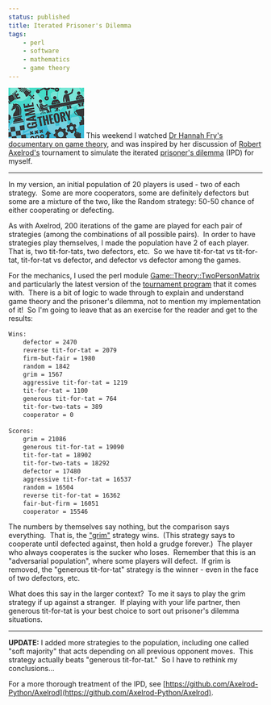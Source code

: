 ```yaml
---
status: published
title: Iterated Prisoner's Dilemma
tags:
    - perl
    - software
    - mathematics
    - game theory
---
```


![](game-theory.png)
This weekend I watched [Dr Hannah Fry's](http://www.hannahfry.co.uk/) [documentary on game theory](https://www.bbc.co.uk/programmes/b0b9zsfb), and was inspired by her discussion of [Robert Axelrod's](https://en.wikipedia.org/wiki/Robert_Axelrod) tournament to simulate the iterated [prisoner's dilemma](https://en.wikipedia.org/wiki/Prisoner%27s_dilemma) (IPD) for myself.

---

In my version, an initial population of 20 players is used - two of each strategy.  Some are more cooperators, some are definitely defectors but some are a mixture of the two, like the Random strategy: 50-50 chance of either cooperating or defecting.

As with Axelrod, 200 iterations of the game are played for each pair of strategies (among the combinations of all possible pairs).  In order to have strategies play themselves, I made the population have 2 of each player.  That is, two tit-for-tats, two defectors, etc.  So we have tit-for-tat vs tit-for-tat, tit-for-tat vs defector, and defector vs defector among the games.

For the mechanics, I used the perl module [Game::Theory::TwoPersonMatrix](https://metacpan.org/pod/Game::Theory::TwoPersonMatrix) and particularly the latest version of the [tournament program](https://github.com/ology/Game-Theory-TwoPersonMatrix/blob/master/eg/tournament) that it comes with.  There is a bit of logic to wade through to explain and understand game theory and the prisoner's dilemma, not to mention my implementation of it!  So I'm going to leave that as an exercise for the reader and get to the results:

    Wins:
        defector = 2470
        reverse tit-for-tat = 2079
        firm-but-fair = 1980
        random = 1842
        grim = 1567
        aggressive tit-for-tat = 1219
        tit-for-tat = 1100
        generous tit-for-tat = 764
        tit-for-two-tats = 389
        cooperator = 0

    Scores:
        grim = 21086
        generous tit-for-tat = 19090
        tit-for-tat = 18902
        tit-for-two-tats = 18292
        defector = 17480
        aggressive tit-for-tat = 16537
        random = 16504
        reverse tit-for-tat = 16362
        fair-but-firm = 16051
        cooperator = 15546

The numbers by themselves say nothing, but the comparison says everything.  That is, the ["grim"](https://en.wikipedia.org/wiki/Grim_trigger) strategy wins.  (This strategy says to cooperate until defected against, then hold a grudge forever.)  The player who always cooperates is the sucker who loses.  Remember that this is an "adversarial population", where some players will defect.  If grim is removed, the "generous tit-for-tat" strategy is the winner - even in the face of two defectors, etc.

What does this say in the larger context?  To me it says to play the grim strategy if up against a stranger.  If playing with your life partner, then generous tit-for-tat is your best choice to sort out prisoner's dilemma situations.

---

**UPDATE:** I added more strategies to the population, including one called "soft majority" that acts depending on all previous opponent moves.  This strategy actually beats "generous tit-for-tat."  So I have to rethink my conclusions...

For a more thorough treatment of the IPD, see [https://github.com/Axelrod-Python/Axelrod](https://github.com/Axelrod-Python/Axelrod).

